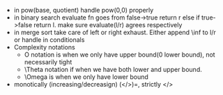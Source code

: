 - in pow(base, quotient) handle pow(0,0) properly
- in binary search evaluate fn goes from false->true return r else if true->false return l. make sure evaluate(l/r) agrees respectively
- in merge sort take care of left or right exhaust. Either append \inf to l/r or handle in conditionals
- Complexity notations
    - O notation is when we only have upper bound(0 lower bound), not necessarily tight
    - \Theta notation if when we have both lower and upper bound.
    - \Omega is when we only have lower bound
- monotically (increasing/decreasign) (</>)=, strictly </>